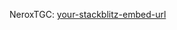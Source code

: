 NeroxTGC: [your-stackblitz-embed-url](https://stackblitz.com/edit/vitejs-vite-r3fypn?embed=1&file=src%2Flanding-page%2Fcomponents%2FHeader.tsx&hideExplorer=1&view=preview)
